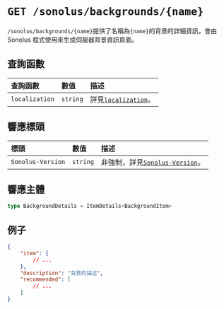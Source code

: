 # `GET /sonolus/backgrounds/{name}`

`/sonolus/backgrounds/{name}`提供了名稱為`{name}`的背景的詳細資訊，會由 Sonolus 程式使用來生成伺服器背景資訊頁面。

## 查詢函數

| 查詢函數       | 數值     | 描述                                                     |
| :------------- | :------- | :------------------------------------------------------- |
| `localization` | `string` | 詳見[`localization`](../query-parameters/localization)。 |

## 響應標頭

| 標頭              | 數值     | 描述                                                          |
| :---------------- | :------- | :------------------------------------------------------------ |
| `Sonolus-Version` | `string` | 非強制，詳見[`Sonolus-Version`](../headers/sonolus-version)。 |

## 響應主體

```ts
type BackgroundDetails = ItemDetails<BackgroundItem>
```

## 例子

```json
{
    "item": {
        // ...
    },
    "description": "背景的描述",
    "recommended": [
        // ...
    ]
}
```

